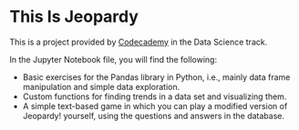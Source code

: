 # This Is Jeopardy

This is a project provided by [Codecademy](http://codecademy.com) in the Data Science track. 

In the Jupyter Notebook file, you will find the following:

- Basic exercises for the Pandas library in Python, i.e., mainly data frame manipulation and simple data exploration.
- Custom functions for finding trends in a data set and visualizing them.
- A simple text-based game in which you can play a modified version of Jeopardy! yourself, using the questions and answers in the database.
